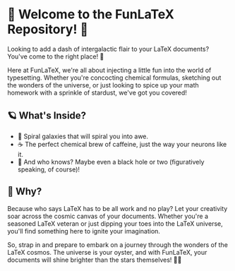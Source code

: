 # 🌌 Welcome to the FunLaTeX Repository! 🚀

Looking to add a dash of intergalactic flair to your LaTeX documents? You've come to the right place! 🌠

Here at FunLaTeX, we're all about injecting a little fun into the world of typesetting. Whether you're concocting chemical formulas, sketching out the wonders of the universe, or just looking to spice up your math homework with a sprinkle of stardust, we've got you covered!

## 🪐 What's Inside?

- 🌟 Spiral galaxies that will spiral you into awe.
- ☕ The perfect chemical brew of caffeine, just the way your neurons like it.
- 🎨 And who knows? Maybe even a black hole or two (figuratively speaking, of course)!

## 🌌 Why?

Because who says LaTeX has to be all work and no play? Let your creativity soar across the cosmic canvas of your documents. Whether you're a seasoned LaTeX veteran or just dipping your toes into the LaTeX universe, you'll find something here to ignite your imagination.

So, strap in and prepare to embark on a journey through the wonders of the LaTeX cosmos. The universe is your oyster, and with FunLaTeX, your documents will shine brighter than the stars themselves! 🌟✨
